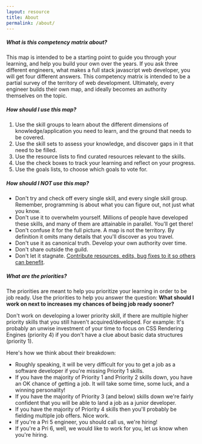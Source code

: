 ```yaml
---
layout: resource
title: About
permalink: /about/
---
```


##### What is this competency matrix about?

This map is intended to be a starting point to guide you through your learning, and help you build your own over the years.
If you ask three different engineers, what makes a full stack javascript web developer, you will get four different answers. This competency matrix is intended to be a partial survey of the territory of web development. Ultimately, every engineer builds their own map, and ideally becomes an authority themselves on the topic.

##### How should I use this map?

1. Use the skill groups to learn about the different dimensions of knowledge/application you need to learn, and the ground that needs to be covered.
2. Use the skill sets to assess your knowledge, and discover gaps in it that need to be filled.
3. Use the resource lists to find curated resources relevant to the skills.
4. Use the check boxes to track your learning and reflect on your progress.
5. Use the goals lists, to choose which goals to vote for.

##### How should I NOT use this map?

- Don't try and check off every single skill, and every single skill group. Remember, programming is about what you can figure out, not just what you know.
- Don't use it to overwhelm yourself. Millions of people have developed these skills, and many of them are attainable in parallel. You'll get there!
- Don't confuse it for the full picture. A map is not the territory. By definition it omits many details that you'll discover as you travel.
- Don't use it as canonical truth. Develop your own authority over time.
- Don't share outside the guild.
- Don't let it stagnate. <a href="https://github.com/GuildCrafts/matrix" target="_blank">Contribute resources, edits, bug fixes to it so others can benefit</a>.

##### What are the priorities?

The priorities are meant to help you prioritize your learning in order to be job ready. Use the priorities to help you answer the question: **What should I work on next to increases my chances of being job ready sooner?**

Don't work on developing a lower priority skill, if there are multiple higher priority skills that you still haven't acquired/developed. For example: It's probably an unwise investment of your time to focus on CSS Rendering Engines (priority 4) if you don't have a clue about basic data structures (priority 1).

Here's how we think about their breakdown:

- Roughly speaking, it will be very difficult for you to get a job as a software developer if you're missing Priority 1 skills.
- If you have the majority of Priority 1 and Priority 2 skills down, you have an OK chance of getting a job. It will take some time, some luck, and a winning personality!
- If you have the majority of Priority 3 (and below) skills down we're fairly confident that you will be able to land a job as a junior developer.
- If you have the majority of Priority 4 skills then you'll probably be fielding multiple job offers. Nice work.
- If you're a Pri 5 engineer, you should call us, we're hiring!
- If you're a Pri 6, well, we would like to work for you, let us know when you're hiring.
